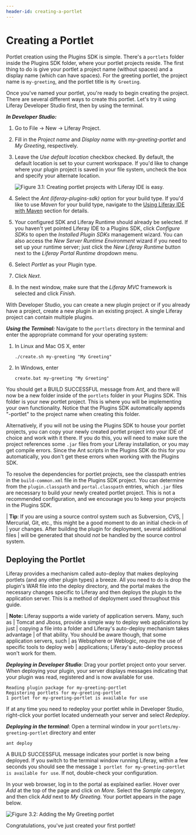 ```yaml
---
header-id: creating-a-portlet
---
```


# Creating a Portlet

Portlet creation using the Plugins SDK is simple. There's a `portlets` folder
inside the Plugins SDK folder, where your portlet projects reside. The first
thing to do is give your portlet a project name (without spaces) and a display
name (which can have spaces). For the greeting portlet, the project name is
`my-greeting`, and the portlet title is `My Greeting`. 

Once you've named your portlet, you're ready to begin creating the project.
There are several different ways to create this portlet. Let's try it using
Liferay Developer Studio first, then by using the terminal. 

***In Developer Studio:***

1.  Go to File &rarr; New &rarr; Liferay Project. 

2.  Fill in the *Project name* and *Display name* with *my-greeting-portlet* and 
    *My Greeting*, respectively.  
    
3.  Leave the *Use default location* checkbox checked. By default, the
	default location is set to your current workspace. If you'd like to change
	where your plugin project is saved in your file system, uncheck the box and
	specify your alternate location. 

    ![Figure 3.1: Creating portlet projects with Liferay IDE is easy.](../../images/03-new-portlet-project.png)

4.  Select the *Ant (liferay-plugins-sdk)* option for your build type. If
	you'd like to use *Maven* for your build type, navigate to the [Using Liferay
	IDE with
	Maven](/docs/6-1/tutorials/-/knowledge_base/t/using-liferay-ide-with-maven)
	section for details. 

5.  Your configured SDK and Liferay Runtime should already be selected. If you
    haven't yet pointed Liferay IDE to a Plugins SDK, click *Configure SDKs* to
    open the *Installed Plugin SDKs* management wizard. You can also access the
    *New Server Runtime Environment* wizard if you need to set up your runtime
    server; just click the *New Liferay Runtime* button next to the *Liferay
    Portal Runtime* dropdown menu. 

6.  Select *Portlet* as your Plugin type. 

7.  Click *Next*. 

8. In the next window, make sure that the *Liferay MVC* framework is selected
   and click *Finish*. 

With Developer Studio, you can create a new plugin project or if you already
have a project, create a new plugin in an existing project. A single Liferay
project can contain multiple plugins. 

***Using the Terminal:*** Navigate to the `portlets` directory in the terminal
and enter the appropriate command for your operating system:

1.  In Linux and Mac OS X, enter

        ./create.sh my-greeting "My Greeting"

2.  In Windows, enter

        create.bat my-greeting "My Greeting"

You should get a BUILD SUCCESSFUL message from Ant, and there will now be a new
folder inside of the `portlets` folder in your Plugins SDK. This folder is your
new portlet project. This is where you will be implementing your own
functionality. Notice that the Plugins SDK automatically appends "-portlet" to
the project name when creating this folder.

Alternatively, if you will not be using the Plugins SDK to house your portlet
projects, you can copy your newly created portlet project into your IDE of
choice and work with it there. If you do this, you will need to make sure the
project references some `.jar` files from your Liferay installation, or you may
get compile errors. Since the Ant scripts in the Plugins SDK do this for you
automatically, you don't get these errors when working with the Plugins SDK.

To resolve the dependencies for portlet projects, see the classpath entries in
the `build-common.xml` file in the Plugins SDK project. You can determine from
the `plugin.classpath` and `portal.classpath` entries, which `.jar` files are
necessary to build your newly created portlet project. This is not a recommended
configuration, and we encourage you to keep your projects in the Plugins SDK. 


| **Tip**: If you are using a source control system such as Subversion, CVS,
| Mercurial, Git, etc., this might be a good moment to do an initial check-in of
| your changes. After building the plugin for deployment, several additional files
| will be generated that should *not* be handled by the source control system.

## Deploying the Portlet

Liferay provides a mechanism called auto-deploy that makes deploying portlets
(and any other plugin types) a breeze. All you need to do is drop the plugin's
WAR file into the deploy directory, and the portal makes the necessary changes
specific to Liferay and then deploys the plugin to the application server. This
is a method of deployment used throughout this guide.

| **Note:** Liferay supports a wide variety of application servers. Many, such as
| Tomcat and Jboss, provide a simple way to deploy web applications by just
| copying a file into a folder and Liferay's auto-deploy mechanism takes advantage
| of that ability. You should be aware though, that some application servers, such
| as Websphere or Weblogic, require the use of specific tools to deploy web
| applications; Liferay's auto-deploy process won't work for them.

***Deploying in Developer Studio***: Drag your portlet project onto your
server. When deploying your plugin, your server displays messages indicating
that your plugin was read, registered and is now available for use. 

    Reading plugin package for my-greeting-portlet
    Registering portlets for my-greeting-portlet
    1 portlet for my-greeting-portlet is available for use

If at any time you need to redeploy your portlet while in Developer Studio,
right-click your portlet located underneath your server and select *Redeploy*. 

***Deploying in the terminal***: Open a terminal window in your
`portlets/my-greeting-portlet` directory and enter

    ant deploy

A BUILD SUCCESSFUL message indicates your portlet is now being deployed. If you
switch to the terminal window running Liferay, within a few seconds you should
see the message `1 portlet for my-greeting-portlet is available for use`. If
not, double-check your configuration. 

In your web browser, log in to the portal as explained earlier. Hover over
*Add* at the top of the page and click on *More*. Select the *Sample* category,
and then click *Add* next to *My Greeting*. Your portlet appears in the
page below. 

![Figure 3.2: Adding the My Greeting portlet](../../images/portlets-add-my-greeting-portlet.png)

Congratulations, you've just created your first portlet! 
